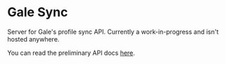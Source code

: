 # Gale Sync

Server for Gale's profile sync API. Currently a work-in-progress and isn't hosted anywhere.

You can read the preliminary API docs [here](./docs/api.md).
